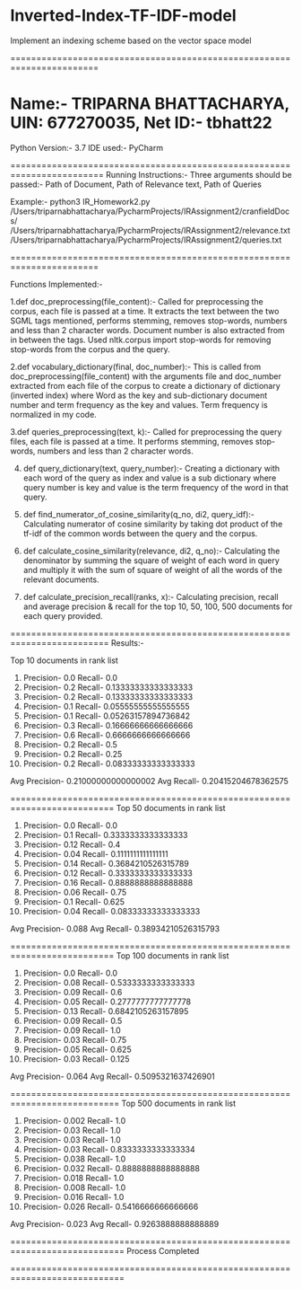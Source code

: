 # Inverted-Index-TF-IDF-model
Implement an indexing scheme based on the vector space model

=======================================================================

Name:- TRIPARNA BHATTACHARYA, UIN: 677270035, Net ID:- tbhatt22
=======================================================================

Python Version:- 3.7
IDE used:- PyCharm

========================================================================
Running Instructions:- Three arguments should be passed:- Path of Document, Path of Relevance text, Path of Queries

Example:- python3 IR_Homework2.py /Users/triparnabhattacharya/PycharmProjects/IRAssignment2/cranfieldDocs/ /Users/triparnabhattacharya/PycharmProjects/IRAssignment2/relevance.txt /Users/triparnabhattacharya/PycharmProjects/IRAssignment2/queries.txt

=======================================================================

Functions Implemented:-

1.def doc_preprocessing(file_content):- Called for preprocessing the corpus, each file is passed at a time. It extracts the text between the two SGML tags mentioned, performs stemming, removes stop-words, numbers and less than 2 character words. Document number is also extracted from in between the tags. Used nltk.corpus import stop-words for removing stop-words from the corpus and the query.

2.def vocabulary_dictionary(final, doc_number):- This is called from doc_preprocessing(file_content) with the arguments file and doc_number extracted from each file of the corpus to create a dictionary of       dictionary (inverted index) where Word as the key and sub-dictionary document number and term frequency as the key and values. Term frequency is normalized in my code.

3.def queries_preprocessing(text, k):- Called for preprocessing the query files, each file is passed at a time. It performs stemming, removes stop-words, numbers and less than 2 character words.

4. def query_dictionary(text, query_number):- Creating a dictionary with each word of the query as index and value is a sub dictionary where query number is key and value is the term frequency of the word in that query.

5. def find_numerator_of_cosine_similarity(q_no, di2, query_idf):- Calculating numerator of cosine similarity by taking dot product of the tf-idf of the common words between the query and the corpus.

6. def calculate_cosine_similarity(relevance, di2, q_no):- Calculating the denominator by summing the square of weight of each word in query and multiply it with the sum of square of weight of all the words of the relevant documents. 

7. def calculate_precision_recall(ranks, x):- Calculating precision, recall and average precision & recall for the top 10, 50, 100, 500 documents for each query provided. 


=========================================================================
Results:-


Top 10 documents in rank list
1. Precision- 0.0 Recall- 0.0
2. Precision- 0.2 Recall- 0.13333333333333333
3. Precision- 0.2 Recall- 0.13333333333333333
4. Precision- 0.1 Recall- 0.05555555555555555
5. Precision- 0.1 Recall- 0.05263157894736842
6. Precision- 0.3 Recall- 0.16666666666666666
7. Precision- 0.6 Recall- 0.6666666666666666
8. Precision- 0.2 Recall- 0.5
9. Precision- 0.2 Recall- 0.25
10. Precision- 0.2 Recall- 0.08333333333333333

Avg Precision- 0.21000000000000002 Avg Recall- 0.20415204678362575

==========================================================================
Top 50 documents in rank list
1. Precision- 0.0 Recall- 0.0
2. Precision- 0.1 Recall- 0.3333333333333333
3. Precision- 0.12 Recall- 0.4
4. Precision- 0.04 Recall- 0.1111111111111111
5. Precision- 0.14 Recall- 0.3684210526315789
6. Precision- 0.12 Recall- 0.3333333333333333
7. Precision- 0.16 Recall- 0.8888888888888888
8. Precision- 0.06 Recall- 0.75
9. Precision- 0.1 Recall- 0.625
10. Precision- 0.04 Recall- 0.08333333333333333

Avg Precision- 0.088 Avg Recall- 0.38934210526315793

==========================================================================
Top 100 documents in rank list
1. Precision- 0.0 Recall- 0.0
2. Precision- 0.08 Recall- 0.5333333333333333
3. Precision- 0.09 Recall- 0.6
4. Precision- 0.05 Recall- 0.2777777777777778
5. Precision- 0.13 Recall- 0.6842105263157895
6. Precision- 0.09 Recall- 0.5
7. Precision- 0.09 Recall- 1.0
8. Precision- 0.03 Recall- 0.75
9. Precision- 0.05 Recall- 0.625
10. Precision- 0.03 Recall- 0.125

Avg Precision- 0.064 Avg Recall- 0.5095321637426901

===========================================================================
Top 500 documents in rank list
1. Precision- 0.002 Recall- 1.0
2. Precision- 0.03 Recall- 1.0
3. Precision- 0.03 Recall- 1.0
4. Precision- 0.03 Recall- 0.8333333333333334
5. Precision- 0.038 Recall- 1.0
6. Precision- 0.032 Recall- 0.8888888888888888
7. Precision- 0.018 Recall- 1.0
8. Precision- 0.008 Recall- 1.0
9. Precision- 0.016 Recall- 1.0
10. Precision- 0.026 Recall- 0.5416666666666666

Avg Precision- 0.023 Avg Recall- 0.9263888888888889

============================================================================
Process Completed

============================================================================







